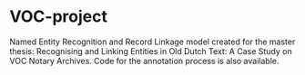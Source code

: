 # VOC-project
Named Entity Recognition and Record Linkage model created for the master thesis: Recognising and Linking Entities in Old Dutch Text: A Case Study on VOC Notary Archives. Code for the annotation process is also available.
